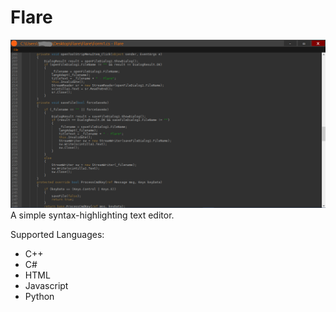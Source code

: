 # Flare
![](https://github.com/jamsterwes/Flare/blob/master/flare.png)
A simple syntax-highlighting text editor.

Supported Languages:
* C++
* C#
* HTML
* Javascript
* Python
